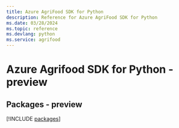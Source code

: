 ```yaml
---
title: Azure AgriFood SDK for Python
description: Reference for Azure AgriFood SDK for Python
ms.date: 03/28/2024
ms.topic: reference
ms.devlang: python
ms.service: agrifood
---
```

# Azure Agrifood SDK for Python - preview
## Packages - preview
[!INCLUDE [packages](agrifood-index.md)]